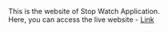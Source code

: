 This is the website of Stop Watch Application. <br>
Here, you can access the live website - <a href="https://rkverma2001.github.io/DOM-Projects/Generating%20the%20keyboard%20code/index.html"> Link </a>